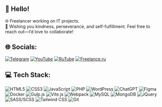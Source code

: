 ## 👋 Hello!

🌐 Freelancer working on IT projects.<br>🌟 Wishing you kindness, perseverance, and self-fulfillment. Feel free to reach out—I’d love to collaborate!

## 🌐 Socials:
[![Telegram](https://img.shields.io/badge/Telegram-2CA5E0?style=for-the-badge&logo=telegram&logoColor=white)](https://t.me/ArtoymShulyak) [![YouTube](https://img.shields.io/badge/YouTube-FF0000?style=for-the-badge&logo=youtube&logoColor=white)](https://www.youtube.com/@ArtoymShulyak) [![RuTube](https://img.shields.io/badge/RuTube-000000?style=for-the-badge&logoColor=white)](https://rutube.ru/channel/55940996/) [![Freelance.ru](https://img.shields.io/badge/Freelance.ru-18A303?style=for-the-badge&logoColor=white)](https://freelance.ru/ArtoymShulyak)  


## 💻 Tech Stack:
![HTML5](https://img.shields.io/badge/html5-%23E34F26.svg?style=for-the-badge&logo=html5&logoColor=white) ![CSS3](https://img.shields.io/badge/css3-%231572B6.svg?style=for-the-badge&logo=css3&logoColor=white) ![JavaScript](https://img.shields.io/badge/javascript-%23323330.svg?style=for-the-badge&logo=javascript&logoColor=%23F7DF1E) ![PHP](https://img.shields.io/badge/php-%23777BB4.svg?style=for-the-badge&logo=php&logoColor=white) ![WordPress](https://img.shields.io/badge/WordPress-%23117AC9.svg?style=for-the-badge&logo=WordPress&logoColor=white) ![ChatGPT](https://img.shields.io/badge/chatGPT-74aa9c?style=for-the-badge&logo=openai&logoColor=white) ![Figma](https://img.shields.io/badge/figma-%23F24E1E.svg?style=for-the-badge&logo=figma&logoColor=white) ![Docker](https://img.shields.io/badge/docker-%230db7ed.svg?style=for-the-badge&logo=docker&logoColor=white) ![Gulp.js](https://img.shields.io/badge/Gulp.js-%23CF4647.svg?style=for-the-badge&logo=gulp&logoColor=white) ![Vite.js](https://img.shields.io/badge/Vite.js-%236A11FF.svg?style=for-the-badge&logo=vite&logoColor=white) ![Webpack](https://img.shields.io/badge/webpack-%238DD6F9.svg?style=for-the-badge&logo=webpack&logoColor=black) ![MySQL](https://img.shields.io/badge/MySQL-%234479A1.svg?style=for-the-badge&logo=mysql&logoColor=white) ![MongoDB](https://img.shields.io/badge/MongoDB-%233F9C47.svg?style=for-the-badge&logo=mongodb&logoColor=white) ![JQuery](https://img.shields.io/badge/jquery-%230769AD.svg?style=for-the-badge&logo=jquery&logoColor=white) ![SASS/SCSS](https://img.shields.io/badge/SASS-%23CC6699.svg?style=for-the-badge&logo=sass&logoColor=white) ![Tailwind CSS](https://img.shields.io/badge/Tailwind_CSS-%2338B2AC.svg?style=for-the-badge&logo=tailwindcss&logoColor=white) ![Git](https://img.shields.io/badge/Git-%23F05032.svg?style=for-the-badge&logo=git&logoColor=white)  








